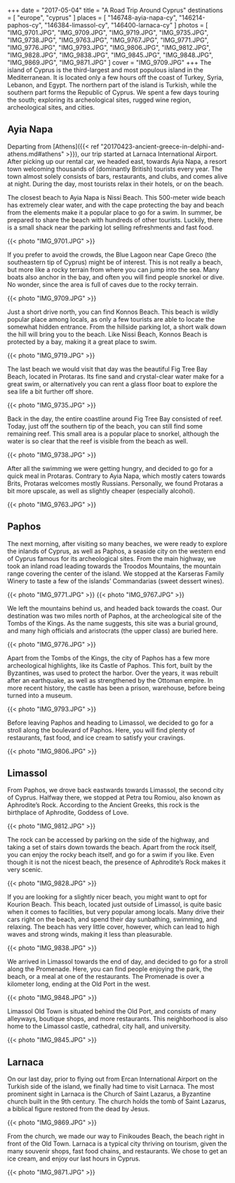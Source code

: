 +++
date   = "2017-05-04"
title  = "A Road Trip Around Cyprus"
destinations = [ "europe", "cyprus" ]
places = [
  "146748-ayia-napa-cy", "146214-paphos-cy", "146384-limassol-cy",
  "146400-larnaca-cy"
]
photos = [
  "IMG_9701.JPG", "IMG_9709.JPG", "IMG_9719.JPG", "IMG_9735.JPG", "IMG_9738.JPG",
  "IMG_9763.JPG", "IMG_9767.JPG", "IMG_9771.JPG", "IMG_9776.JPG", "IMG_9793.JPG",
  "IMG_9806.JPG", "IMG_9812.JPG", "IMG_9828.JPG", "IMG_9838.JPG", "IMG_9845.JPG",
  "IMG_9848.JPG", "IMG_9869.JPG", "IMG_9871.JPG"
]
cover = "IMG_9709.JPG"
+++
The island of Cyprus is the third-largest and most populous island in the Mediterranean. It is located only a few hours off the coast of Turkey, Syria, Lebanon, and Egypt. The northern part of the island is Turkish, while the southern part forms the Republic of Cyprus. We spent a few days touring the south; exploring its archeological sites, rugged wine region, archeological sites, and cities.
<!--more-->

## Ayia Napa
Departing from [Athens]({{< ref "20170423-ancient-greece-in-delphi-and-athens.md#athens" >}}), our trip started at Larnaca International Airport. After picking up our rental car, we headed east, towards Ayia Napa, a resort town welcoming thousands of (dominantly British) tourists every year. The town almost solely consists of bars, restaurants, and clubs, and comes alive at night. During the day, most tourists relax in their hotels, or on the beach.

The closest beach to Ayia Napa is Nissi Beach. This 500-meter wide beach has extremely clear water, and with the cape protecting the bay and beach from the elements make it a popular place to go for a swim. In summer, be prepared to share the beach with hundreds of other tourists. Luckily, there is a small shack near the parking lot selling refreshments and fast food.

{{< photo "IMG_9701.JPG" >}}

If you prefer to avoid the crowds, the Blue Lagoon near Cape Greco (the southeastern tip of Cyprus) might be of interest. This is not really a beach, but more like a rocky terrain from where you can jump into the sea. Many boats also anchor in the bay, and often you will find people snorkel or dive. No wonder, since the area is full of caves due to the rocky terrain.

{{< photo "IMG_9709.JPG" >}}

Just a short drive north, you can find Konnos Beach. This beach is wildly popular place among locals, as only a few tourists are able to locate the somewhat hidden entrance. From the hillside parking lot, a short walk down the hill will bring you to the beach. Like Nissi Beach, Konnos Beach is protected by a bay, making it a great place to swim.

{{< photo "IMG_9719.JPG" >}}

The last beach we would visit that day was the beautiful Fig Tree Bay Beach, located in Protaras. Its fine sand and crystal-clear water make for a great swim, or alternatively you can rent a glass floor boat to explore the sea life a bit further off shore.

{{< photo "IMG_9735.JPG" >}}

Back in the day, the entire coastline around Fig Tree Bay consisted of reef. Today, just off the southern tip of the beach, you can still find some remaining reef. This small area is a popular place to snorkel, although the water is so clear that the reef is visible from the beach as well.

{{< photo "IMG_9738.JPG" >}}

After all the swimming we were getting hungry, and decided to go for a quick meal in Protaras. Contrary to Ayia Napa, which mostly caters towards Brits, Protaras welcomes mostly Russians. Personally, we found Protaras a bit more upscale, as well as slightly cheaper (especially alcohol).

{{< photo "IMG_9763.JPG" >}}

## Paphos
The next morning, after visiting so many beaches, we were ready to explore the inlands of Cyprus, as well as Paphos, a seaside city on the western end of Cyprus famous for its archeological sites. From the main highway, we took an inland road leading towards the Troodos Mountains, the mountain range covering the center of the island. We stopped at the Karseras Family Winery to taste a few of the islands’ Commandarias (sweet dessert wines).

{{< photo "IMG_9771.JPG" >}}
{{< photo "IMG_9767.JPG" >}}

We left the mountains behind us, and headed back towards the coast. Our destination was two miles north of Paphos, at the archeological site of the Tombs of the Kings. As the name suggests, this site was a burial ground, and many high officials and aristocrats (the upper class) are buried here.

{{< photo "IMG_9776.JPG" >}}

Apart from the Tombs of the Kings, the city of Paphos has a few more archeological highlights, like its Castle of Paphos. This fort, built by the Byzantines, was used to protect the harbor. Over the years, it was rebuilt after an earthquake, as well as strengthened by the Ottoman empire. In more recent history, the castle has been a prison, warehouse, before being turned into a museum.

{{< photo "IMG_9793.JPG" >}}

Before leaving Paphos and heading to Limassol, we decided to go for a stroll along the boulevard of Paphos. Here, you will find plenty of restaurants, fast food, and ice cream to satisfy your cravings.

{{< photo "IMG_9806.JPG" >}}

## Limassol
From Paphos, we drove back eastwards towards Limassol, the second city of Cyprus. Halfway there, we stopped at Petra tou Romiou, also known as Aphrodite’s Rock. According to the Ancient Greeks, this rock is the birthplace of Aphrodite, Goddess of Love.

{{< photo "IMG_9812.JPG" >}}

The rock can be accessed by parking on the side of the highway, and taking a set of stairs down towards the beach. Apart from the rock itself, you can enjoy the rocky beach itself, and go for a swim if you like. Even though it is not the nicest beach, the presence of Aphrodite’s Rock makes it very scenic.

{{< photo "IMG_9828.JPG" >}}

If you are looking for a slightly nicer beach, you might want to opt for Kourion Beach. This beach, located just outside of Limassol, is quite basic when it comes to facilities, but very popular among locals. Many drive their cars right on the beach, and spend their day sunbathing, swimming, and relaxing. The beach has very little cover, however, which can lead to high waves and strong winds, making it less than pleasurable.

{{< photo "IMG_9838.JPG" >}}

We arrived in Limassol towards the end of day, and decided to go for a stroll along the Promenade. Here, you can find people enjoying the park, the beach, or a meal at one of the restaurants. The Promenade is over a kilometer long, ending at the Old Port in the west.

{{< photo "IMG_9848.JPG" >}}

Limassol Old Town is situated behind the Old Port, and consists of many alleyways, boutique shops, and more restaurants. This neighborhood is also home to the Limassol castle, cathedral, city hall, and university.

{{< photo "IMG_9845.JPG" >}}

## Larnaca
On our last day, prior to flying out from Ercan International Airport on the Turkish side of the island, we finally had time to visit Larnaca. The most prominent sight in Larnaca is the Church of Saint Lazarus, a Byzantine church built in the 9th century. The church holds the tomb of Saint Lazarus, a biblical figure restored from the dead by Jesus.

{{< photo "IMG_9869.JPG" >}}

From the church, we made our way to Finikoudes Beach, the beach right in front of the Old Town. Larnaca is a typical city thriving on tourism, given the many souvenir shops, fast food chains, and restaurants. We chose to get an ice cream, and enjoy our last hours in Cyprus.

{{< photo "IMG_9871.JPG" >}}